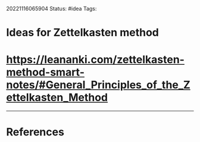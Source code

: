 20221116065904
Status: #idea
Tags:

# Ideas for Zettelkasten method
#
# https://leananki.com/zettelkasten-method-smart-notes/#General_Principles_of_the_Zettelkasten_Method


---
# References
